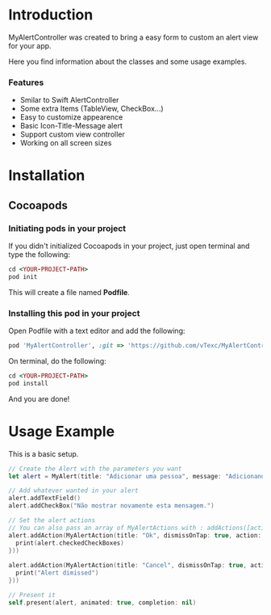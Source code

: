 # Introduction

MyAlertController was created to bring a easy form to custom an alert view for your app.

Here you find information about the classes and some usage examples.

### Features

* Smilar to Swift AlertController
* Some extra Items (TableView, CheckBox...)
* Easy to customize appearence
* Basic Icon-Title-Message alert
* Support custom view controller
* Working on all screen sizes


# Installation

## Cocoapods
### Initiating pods in your project
If you didn't initialized Cocoapods in your project, just open terminal and type the following:

```ruby
cd <YOUR-PROJECT-PATH>
pod init
```

This will create a file named **Podfile**.

### Installing this pod in your project
Open Podfile with a text editor and add the following:

```ruby
pod 'MyAlertController', :git => 'https://github.com/vTexc/MyAlertController.git'
```

On terminal, do the following:

```ruby
cd <YOUR-PROJECT-PATH>
pod install
```

And you are done!


# Usage Example

This is a basic setup.

```swift
// Create the Alert with the parameters you want
let alert = MyAlert(title: "Adicionar uma pessoa", message: "Adicionando uma pessoa nos seus contatos", actionAlignment: .vertical)

// Add whatever wanted in your alert
alert.addTextField()
alert.addCheckBox("Não mostrar novamente esta mensagem.")

// Set the alert actions
// You can also pass an array of MyAlertActions with : addActions([actionOne, actionTwo])
alert.addAction(MyAlertAction(title: "Ok", dismissOnTap: true, action: { (action) in
  print(alert.checkedCheckBoxes)
}))
			
alert.addAction(MyAlertAction(title: "Cancel", dismissOnTap: true, action: { (action) in
  print("Alert dimissed")
}))

// Present it
self.present(alert, animated: true, completion: nil)
```
